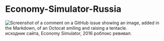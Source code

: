 # Economy-Simulator-Russia
![Screenshot of a comment on a GitHub issue showing an image, added in the Markdown, of an Octocat smiling and raising a tentacle.](https://myoctocat.com/assets/images/base-octocat.svg)
исходник сайта, Economy Simulator, 2016 роблокс ревивал.
